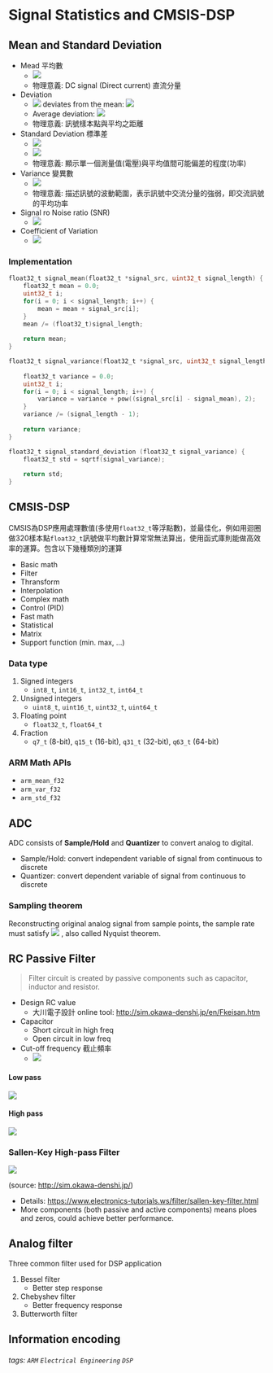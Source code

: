 # Signal Statistics and CMSIS-DSP

<!-- 
<img src="https://latex.codecogs.com/gif.latex?" /> 

<img src="https://render.githubusercontent.com/render/math?math=e^{i \pi} = -1">
-->

<!-- 

<img src="https://render.githubusercontent.com/render/math?math=\LARGE XXX" />

-->



## Mean and Standard Deviation

* Mead 平均數
    * <img src="https://render.githubusercontent.com/render/math?math=\LARGE  \mu = \frac{1}{N}\sum^{N-1}_{i=0}x_i = \frac{x_0 + x_1 + \dots + x_{N-1}}{N}">
    * 物理意義: DC signal (Direct current) 直流分量
* Deviation
    * <img src="https://render.githubusercontent.com/render/math?math=\large i" />  deviates from the mean: <img src="https://render.githubusercontent.com/render/math?math=\large |x_i - \mu|" /> 
    * Average deviation: <img src="https://render.githubusercontent.com/render/math?math=\LARGE \frac{1}{N-1}\sum^{N-1}_{i=0}|x_i - \mu|" /> 
    * 物理意義: 訊號樣本點與平均之距離
* Standard Deviation 標準差
    * <img src="https://render.githubusercontent.com/render/math?math=\large {\color{Red} P} \propto {\color{Orange} V^{{\color{Orange}2}}}" /> 
    * <img src="https://render.githubusercontent.com/render/math?math=\LARGE {\color{Red} \sigma} = R.M.S = \sqrt{\frac{1}{N-1}\sum^{N-1}_{i=0}(x_i - {\color{Orange} \mu})^{\color{Orange} 2}}" /> 
    * 物理意義: 顯示單一個測量值(電壓)與平均值間可能偏差的程度(功率)
* Variance 變異數
    * <img src="https://render.githubusercontent.com/render/math?math=\LARGE {\color{Red} \sigma^{\color{Red}2}}$ = $\frac{1}{N-1}\sum^{N-1}_{i=0}(x_i - {\color{Orange} \mu})^{\color{Orange} 2}" /> 
    * 物理意義: 描述訊號的波動範圍，表示訊號中交流分量的強弱，即交流訊號的平均功率
* Signal ro Noise ratio (SNR)
    * <img src="https://render.githubusercontent.com/render/math?math=\LARGE SNR = \frac{\mu}{\sigma}" /> 
* Coefficient of Variation
    * <img src="https://render.githubusercontent.com/render/math?math=\LARGE CV = \frac{\mu}{\sigma} \times 100" /> 

### Implementation

```c
float32_t signal_mean(float32_t *signal_src, uint32_t signal_length) {
    float32_t mean = 0.0;
    uint32_t i;
    for(i = 0; i < signal_length; i++) {
        mean = mean + signal_src[i];
    }
    mean /= (float32_t)signal_length;
    
    return mean;
}
```

```c
float32_t signal_variance(float32_t *signal_src, uint32_t signal_length, float32_t signal_mean) {
    
    float32_t variance = 0.0;
    uint32_t i;
    for(i = 0; i < signal_length; i++) {
        variance = variance + pow((signal_src[i] - signal_mean), 2);
    }
    variance /= (signal_length - 1);
    
    return variance;
}
```
```c
float32_t signal_standard_deviation (float32_t signal_variance) {
    float32_t std = sqrtf(signal_variance);
    
    return std;
}
```


## CMSIS-DSP

CMSIS為DSP應用處理數值(多使用`float32_t`等浮點數)，並最佳化，例如用迴圈做320樣本點`float32_t`訊號做平均數計算常常無法算出，使用函式庫則能做高效率的運算。包含以下幾種類別的運算
* Basic math
* Filter 
* Thransform
* Interpolation
* Complex math
* Control (PID)
* Fast math 
* Statistical
* Matrix
* Support function (min. max, ...)

### Data type

1. Signed integers
    * `int8_t`, `int16_t`, `int32_t`, `int64_t`
2. Unsigned integers
    * `uint8_t`, `uint16_t`, `uint32_t`, `uint64_t`
3. Floating point
    * `float32_t`, `float64_t`
4. Fraction
    * `q7_t` (8-bit), `q15_t` (16-bit), `q31_t` (32-bit), `q63_t` (64-bit)


### ARM Math APIs

* `arm_mean_f32`
* `arm_var_f32`
* `arm_std_f32`


## ADC

ADC consists of **Sample/Hold** and **Quantizer** to convert analog to digital.
* Sample/Hold: convert independent variable of signal from continuous to discrete 
* Quantizer: convert dependent variable of signal from continuous to discrete

### Sampling theorem

Reconstructing original analog signal from sample points, the sample rate must satisfy <img src="https://render.githubusercontent.com/render/math?math=\large f_s \geq 2f_{max}" /> , also called Nyquist theorem.





## RC Passive Filter

> Filter circuit is created by passive components such as capacitor, inductor and resistor.

* Design RC value
   * 大川電子設計 online tool: http://sim.okawa-denshi.jp/en/Fkeisan.htm
* Capacitor
    * Short circuit in high freq
    * Open circuit in low freq
* Cut-off frequency 截止頻率
    * <img src="https://render.githubusercontent.com/render/math?math=\large f_{c} = \frac{1}{2 \pi RC}" />



#### Low pass 

![](https://i.imgur.com/x78F13J.png)




#### High pass 

![](https://i.imgur.com/nBDOCG1.png)


### Sallen-Key High-pass Filter 

![](https://i.imgur.com/huHZH9t.png)


(source: http://sim.okawa-denshi.jp/)
* Details: https://www.electronics-tutorials.ws/filter/sallen-key-filter.html
* More components (both passive and active components) means ploes and zeros, could achieve better performance.

 

## Analog filter

Three common filter used for DSP application

1. Bessel filter
    * Better step response
3. Chebyshev filter
    * Better frequency response
5. Butterworth filter

## Information encoding




















###### tags: `ARM` `Electrical Engineering` `DSP`
